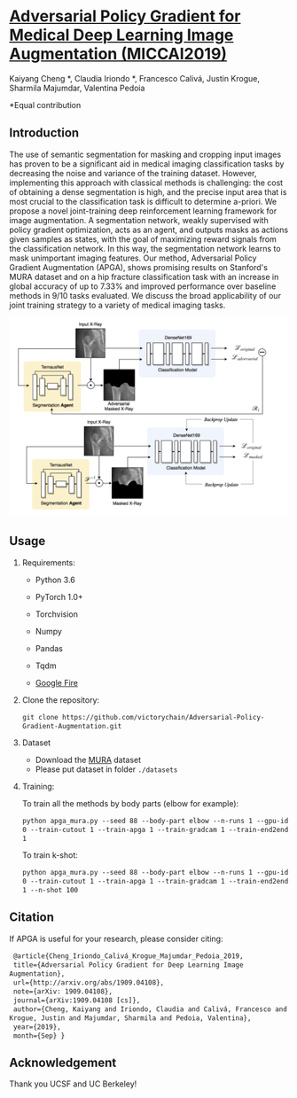 # [Adversarial Policy Gradient for Medical Deep Learning Image Augmentation (MICCAI2019)](https://arxiv.org/abs/1909.04108)

Kaiyang Cheng *, Claudia Iriondo *, Francesco Calivá,  Justin Krogue, Sharmila Majumdar, Valentina Pedoia

*Equal contribution

## Introduction

The use of semantic segmentation for masking and cropping input images has proven to be a significant aid in medical imaging classification tasks by decreasing the noise and variance of the training dataset. However, implementing this approach with classical methods is challenging: the cost of obtaining a dense segmentation is high, and the precise input area that is most crucial to the classification task is difficult to determine a-priori. We propose a novel joint-training deep reinforcement learning framework for image augmentation. A segmentation network, weakly supervised with policy gradient optimization, acts as an agent, and outputs masks as actions given samples as states, with the goal of maximizing reward signals from the classification network. In this way, the segmentation network learns to mask unimportant imaging features. Our method, Adversarial Policy Gradient Augmentation (APGA), shows promising results on Stanford's MURA dataset and on a hip fracture classification task with an increase in global accuracy of up to 7.33% and improved performance over baseline methods in 9/10 tasks evaluated. We discuss the broad applicability of our joint training strategy to a variety of medical imaging tasks.

![image](images/FINALFINAL.png)

## Usage

1. Requirements:

   - Python 3.6

   - PyTorch 1.0+

   - Torchvision

   - Numpy

   - Pandas

   - Tqdm

   - [Google Fire](https://github.com/google/python-fire)

     

2. Clone the repository:

   ```shell
   git clone https://github.com/victorychain/Adversarial-Policy-Gradient-Augmentation.git
   ```

3. Dataset

   - Download the [MURA](https://stanfordmlgroup.github.io/competitions/mura/) dataset
   - Please put dataset in folder `./datasets`

4. Training:

   To train all the methods by body parts (elbow for example):

   ```shell
   python apga_mura.py --seed 88 --body-part elbow --n-runs 1 --gpu-id 0 --train-cutout 1 --train-apga 1 --train-gradcam 1 --train-end2end 1
   ```

   To train k-shot:

   ```shell
   python apga_mura.py --seed 88 --body-part elbow --n-runs 1 --gpu-id 0 --train-cutout 1 --train-apga 1 --train-gradcam 1 --train-end2end 1 --n-shot 100
   ```

   

## Citation

If APGA is useful for your research, please consider citing:

```
 @article{Cheng_Iriondo_Calivá_Krogue_Majumdar_Pedoia_2019, 
 title={Adversarial Policy Gradient for Deep Learning Image Augmentation}, 
 url={http://arxiv.org/abs/1909.04108}, 
 note={arXiv: 1909.04108}, 
 journal={arXiv:1909.04108 [cs]}, 
 author={Cheng, Kaiyang and Iriondo, Claudia and Calivá, Francesco and Krogue, Justin and Majumdar, Sharmila and Pedoia, Valentina}, 
 year={2019}, 
 month={Sep} }

```

## Acknowledgement

Thank you UCSF and UC Berkeley!